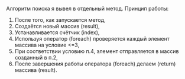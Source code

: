 Алгоритм поиска я вывел в отдельный метод.
Принцип работы:
1. После того, как запускается метод, 
2. Создаётся новый массив (result), 
3. Устанавливается счётчик (index),
4. Используя оператор (foreach) проверяется каждый элемент массива на условие <=3,
5. При соответствии условию п.4, элемент отправляется в массив созданный в п.2,
6. После завершения работы оператора (foreach) делаем (return) массива (result).
